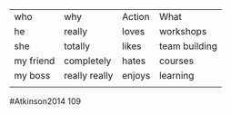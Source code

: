 |           |               |        |               |
| --------- | ------------- | ------ | ------------- |
| who       | why           | Action | What          |
| he        | really        | loves  | workshops     |
| she       | totally       | likes  | team building |
| my friend | completely    | hates  | courses       |
| my boss   | really really | enjoys | learning      |
|           |               |        |               |
#Atkinson2014 109